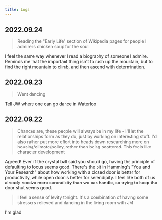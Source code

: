 ```yaml
---
title: Logs
---
```


<div class="logs-container">

## 2022.09.24
> Reading the "Early Life" section of Wikipedia pages for people I admire is chicken soup for the soul

I feel the same way whenever I read a biography of someone I admire. Reminds me that the important thing isn't to rush up the mountain, but to find the right mountain to climb, and then ascend with determination.

## 2022.09.23
> Went dancing

Tell JW where one can go dance in Waterloo

## 2022.09.22
> Chances are, these people will always be in my life - I'll let the relationships form as they do, just by working on interesting stuff. I'd also rather put more effort into heads down researching more on housing/climate/policy, rather than being scattered. This feels like character development

Agreed! Even if the crystal ball said you should go, having the principle of defaulting to focus seems good. There's the bit in Hamming's "You and Your Research" about how working with a closed door is better for productivity, while open door is better for serendipity. I feel like both of us already receive more serendipity than we can handle, so trying to keep the door shut seems good.

> I feel a sense of levity tonight. It's a combination of having some stressors relieved and dancing in the living room with JM

I'm glad
